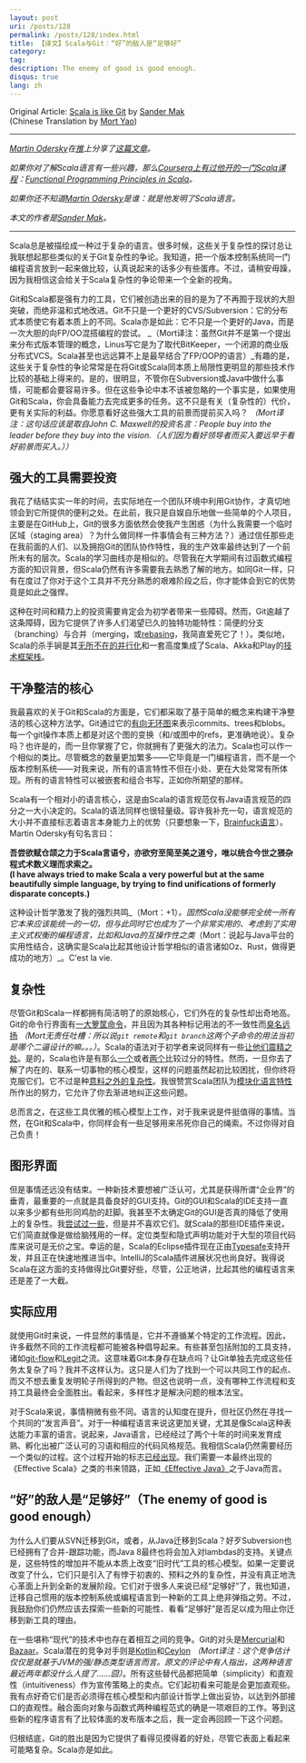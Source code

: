 ```yaml
---
layout: post
uri: /posts/128
permalink: /posts/128/index.html
title: 【译文】Scala与Git：“好”的敌人是“足够好”
category:
tag:
description: The enemy of good is good enough.
disqus: true
lang: zh
---
```

Original Article: [Scala is like Git](http://branchandbound.net/blog/scala/2012/12/scala-is-like-git/) by [Sander Mak](http://branchandbound.net/)  
(Chinese Translation by [Mort Yao](http://www.soimort.org/))

***

_[Martin Odersky](https://twitter.com/odersky)在[推](https://twitter.com/odersky/status/281797316065783808)上分享了[这篇文章](http://branchandbound.net/blog/scala/2012/12/scala-is-like-git/)。_

_如果你对了解Scala语言有一些兴趣，那么[Coursera上有过他开的一门Scala课程](http://blog.typesafe.com/recounting-the-functional-programming-princip)：[Functional Programming Principles in Scala](https://class.coursera.org/progfun-2012-001/)。_

_如果你还不知道[Martin Odersky](http://en.wikipedia.org/wiki/Martin_Odersky)是谁：就是他发明了Scala语言。_

_本文的作者是[Sander Mak](https://twitter.com/Sander_Mak)。_

***

Scala总是被描绘成一种过于复杂的语言。很多时候，这些关于复杂性的探讨总让我联想起那些类似的关于Git复杂性的争论。我知道，把一个版本控制系统同一门编程语言放到一起来做比较，认真说起来的话多少有些蛋疼。不过，请稍安毋躁，因为我相信这会给关于Scala复杂性的争论带来一个全新的视角。

Git和Scala都是强有力的工具，它们被创造出来的目的是为了不再囿于现状的大胆突破，而绝非温和式地改进。Git不只是一个更好的CVS/Subversion：它的分布式本质使它有着本质上的不同。Scala亦是如此：它不只是一个更好的Java，而是一次大胆的向FP/OO混搭编程的尝试。 _（Mort译注：虽然Git并不是第一个提出来分布式版本管理的概念，Linus写它是为了取代BitKeeper，一个闭源的商业版分布式VCS。Scala甚至也远远算不上是最早结合了FP/OOP的语言）_有趣的是，这些关于复杂性的争论常常是在将Git或Scala同本质上局限性更明显的那些技术作比较的基础上得来的。是的，很明显，不管你在Subversion或Java中做什么事情，可能都会要容易许多。但在这些争论中本不该被忽略的一个事实是，如果使用Git和Scala，你会具备能力去完成更多的任务。这不只是有关（复杂性的）代价，更有关实际的利益。你愿意看好这些强大工具的前景而提前买入吗？ _（Mort译注：这句话应该是取自John C. Maxwell的投资名言：People buy into the leader before they buy into the vision.（人们因为看好领导者而买入要远早于看好前景而买入。））_

## 强大的工具需要投资

我花了结结实实一年的时间，去实际地在一个团队环境中利用Git协作，才真切地领会到它所提供的便利之处。在此前，我只是自娱自乐地做一些简单的个人项目，主要是在GitHub上，Git的很多方面依然会使我产生困惑（为什么我需要一个临时区域（staging area）？为什么做同样一件事情会有三种方法？）通过信任那些走在我前面的人们、以及拥抱Git的团队协作特性，我的生产效率最终达到了一个前所未有的层次。Scala的学习曲线亦是相似的。尽管我在大学期间有过函数式编程方面的知识背景，但Scala仍然有许多需要我去熟悉了解的地方。如同Git一样，只有在度过了你对于这个工具并不充分熟悉的艰难阶段之后，你才能体会到它的优势竟是如此之强悍。

这种在时间和精力上的投资需要肯定会为初学者带来一些障碍。然而，Git逾越了这条障碍，因为它提供了许多人们渴望已久的独特功能特性：简便的分支（branching）与合并（merging，或[rebasing](http://typesafe.com/stack)，我简直爱死它了！）。类似地，Scala的杀手锏是其[无所不在的并行化](http://lampwww.epfl.ch/~phaller/upmarc/)和一套高度集成了Scala、Akka和Play的[技术框架栈](http://typesafe.com/stack)。

## 干净整洁的核心

我最喜欢的关于Git和Scala的方面是，它们都采取了基于简单的概念来构建干净整洁的核心这种方法学。Git通过它的[有向无环图](http://eagain.net/articles/git-for-computer-scientists/)来表示commits、trees和blobs。每一个git操作本质上都是对这个图的变换（和/或图中的refs，更准确地说）。复杂吗？也许是的，而一旦你掌握了它，你就拥有了更强大的法力。Scala也可以作一个相似的类比。尽管概念的数量更加繁多——它毕竟是一门编程语言，而不是一个版本控制系统——对我来说，所有的语言特性不但在小处、更在大处常常有所体现。所有的语言特性可以被嵌套和组合书写，正如你所期望的那样。

Scala有一个相对小的语言核心，这是由Scala的语言规范仅有Java语言规范的四分之一大小决定的。Scala的语法同样也很轻量级。容许我补充一句，语言规范的大小并不直接标志着语言本身能力上的优势（只要想象一下，[Brainfuck语言](http://progopedia.com/language/brainfuck/)）。Martin Odersky有句名言曰：

__吾尝欲赋仓颉之力于Scala言语兮，亦欲穷至简至美之道兮，唯以统合今世之猥杂程式术数义理而求索之。__  
__(I have always tried to make Scala a very powerful but at the same beautifully simple language, by trying to find unifications of formerly disparate concepts.)__

这种设计哲学激发了我的强烈共鸣_（Mort：+1）_。固然Scala没能够完全统一所有它本来应该能统一的一切，但与此同时它也成为了一个非常实用的、考虑到了实用主义式权衡的编程语言，比如和Java的互操作性之类_（Mort：说起与Java平台的实用性结合，这确实是Scala比起其他设计哲学相似的语言诸如Oz、Rust，做得更成功的地方）_。C'est la vie.

## 复杂性

尽管Git和Scala一样都拥有简洁明了的原始核心，它们外在的复杂性却出奇地高。Git的命令行界面有[一大箩筐命令](http://stackoverflow.com/questions/7866353/git-list-all-available-commands)，并且因为其各种标记用法的不一致性而[臭名远扬](http://steveko.wordpress.com/2012/02/24/10-things-i-hate-about-git/) _（Mort无责任吐槽：所以说`git remote`和`git branch`这两个子命令的用法当初是哪个二逼设计的嘛。。。）_。Scala的语法对于初学者来说同样有一些[让他们震精之处](http://www.slideshare.net/normation/scala-dreaded)。是的，Scala也许是有那么[一个](http://programmers.stackexchange.com/questions/179699/whats-the-problem-with-scalas-xml-literals)或者[两个](http://stackoverflow.com/questions/13011204/scalas-postfix-ops)比较过分的特性。然而，一旦你去了解了内在的、联系一切事物的核心模型，这样的问题虽然起初比较困扰，但你终将克服它们。它不过是种[意料之外的复杂性](http://c2.com/cgi/wiki?AccidentalComplexity)。我很赞赏Scala团队为[模块化语言特性](http://docs.scala-lang.org/sips/pending/modularizing-language-features.html)所作出的努力，它允许了你去渐进地纠正这些问题。

总而言之，在这些工具优雅的核心模型上工作，对于我来说是件挺值得的事情。当然，在Git和Scala中，你同样会有一些足够用来吊死你自己的绳索。不过你得对自己负责！

## 图形界面

但是事情还远没有结束。一种新技术要想被广泛认可，尤其是获得所谓“企业界”的垂青，最重要的一点就是具备良好的GUI支持。Git的GUI和Scala的IDE支持一直以来多少都有些形同鸡肋的赶脚。我甚至不太确定Git的GUI是否真的降低了使用上的复杂性。我[尝试过](http://code.google.com/p/gitextensions/)[一些](http://code.google.com/p/tortoisegit/)，但是并不喜欢它们。就Scala的那些IDE插件来说，它们简直就像是做给脑残用的一样。定位类型和隐式声明功能对于大型的项目代码库来说可是无价之宝。幸运的是，Scala的Eclipse插件现在正由[Typesafe](http://typesafe.com/)支持开发，并且正在快速地推进当中。IntelliJ的Scala插件进展状况也尚良好。我得说Scala在这方面的支持做得比Git要好些，尽管，公正地讲，比起其他的编程语言来还是差了一大截。

## 实际应用

就使用Git时来说，一件显然的事情是，它并不遵循某个特定的工作流程。因此，许多截然不同的工作流程都可能被各种倡导起来。有些甚至包括附加的工具支持，诸如[git-flow](https://github.com/nvie/gitflow)和[Legit](http://www.git-legit.org/)之流。这意味着Git本身存在缺点吗？让Git单独去完成这些任务太复杂了吗？我并不这样认为。这只是人们为了找到一个可以共同工作的起点、而又不想去重复发明轮子所得到的产物。但这也说明一点，没有哪种工作流程和支持工具最终会全面胜出。看起来，多样性才是解决问题的根本法宝。

对于Scala来说，事情稍微有些不同。语言的认知度在提升，但社区仍然在寻找一个共同的“发言声音”。对于一种编程语言来说这更加关键，尤其是像Scala这种表达能力丰富的语言。说起来，Java语言，已经经过了两个十年的时间来发育成熟、孵化出被广泛认可的习语和相应的代码风格规范。我相信Scala仍然需要经历一个类似的过程。这个过程开始的标志[已经出现](http://docs.scala-lang.org/style/)。我们需要一本最终出现的《Effective Scala》之类的书来领路，正如[《Effective Java》](http://www.amazon.com/gp/product/0321356683/ref=as_li_qf_sp_asin_tl?ie=UTF8&camp=1789&creative=9325&creativeASIN=0321356683&linkCode=as2&tag=branandboun-20)之于Java而言。

## “好”的敌人是“足够好”（The enemy of good is good enough）

为什么人们要从SVN迁移到Git，或者，从Java迁移到Scala？好歹Subversion也已经拥有了合并-跟踪功能，而Java 8最终也将会加入对lambdas的支持。关键点是，这些特性的增加并不能从本质上改变“旧时代”工具的核心模型。如果一定要说改变了什么，它们只是引入了有悖于初衷的、预料之外的复杂性，并没有真正地洗心革面上升到全新的发展阶段。它们对于很多人来说已经“足够好”了，我也知道，迁移自己惯用的版本控制系统或编程语言到一种新的工具上绝非弹指之劳。不过，我鼓励你们仍然应该去探索一些新的可能性、看看“足够好”是否足以成为阻止你迁移到新工具的理由。

在一些堪称“现代”的技术中也存在着相互之间的竞争。Git的对头是[Mercurial](http://en.wikipedia.org/wiki/Mercurial)和[Bazaar](http://en.wikipedia.org/wiki/Bazaar_\(software\))。Scala潜在的竞争对手则是[Kotlin](http://www.drdobbs.com/jvm/the-kotlin-programming-language/231500204)和[Ceylon](http://ceylon-lang.org/) _（Mort译注：这个竞争估计仅仅是就基于JVM的强/静态类型语言而言。原文的评论中有人指出，这两种语言最近两年都没什么人提了……囧）_。所有这些替代品都把简单（simplicity）和直观性（intuitiveness）作为宣传策略上的卖点。它们起初看来可能是会更加直观些。我有点好奇它们是否必须得在核心模型和内部设计哲学上做出妥协，以达到外部接口的直观性。融合面向对象与函数式两种编程范式的确是一项艰巨的工作。等到这些新的程序语言有了比较体面的发布版本之后，我一定会再回顾一下这个问题。

归根结底，Git的胜出是因为它提供了看得见摸得着的好处，尽管它表面上看起来可能略复杂。Scala亦是如此。
